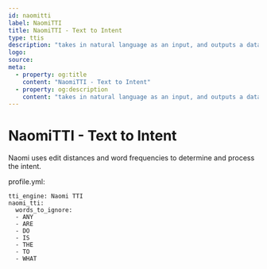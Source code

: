 ```yaml
---
id: naomitti
label: NaomiTTI
title: NaomiTTI - Text to Intent
type: ttis
description: "takes in natural language as an input, and outputs a data structure"
logo:
source:
meta:
  - property: og:title
    content: "NaomiTTI - Text to Intent"
  - property: og:description
    content: "takes in natural language as an input, and outputs a data structure"
---
```


# NaomiTTI - Text to Intent

<PluginLogo/>

Naomi uses edit distances and word frequencies to determine and process the intent.

profile.yml:
```
tti_engine: Naomi TTI
naomi_tti:
  words_to_ignore:
  - ANY
  - ARE
  - DO
  - IS
  - THE
  - TO
  - WHAT
```

<EditPageLink/>
